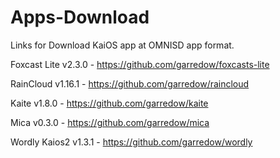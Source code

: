 # Apps-Download
Links for Download KaiOS app at OMNISD app format.

Foxcast Lite v2.3.0 - https://github.com/garredow/foxcasts-lite

RainCloud v1.16.1 - https://github.com/garredow/raincloud

Kaite v1.8.0 - https://github.com/garredow/kaite

Mica v0.3.0 - https://github.com/garredow/mica

Wordly Kaios2 v1.3.1 - https://github.com/garredow/wordly
